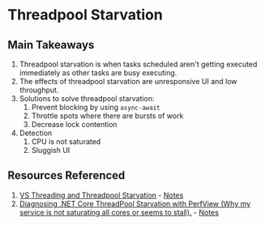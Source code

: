 # Threadpool Starvation

## Main Takeaways
1. Threadpool starvation is when tasks scheduled aren't getting executed immediately as other tasks are busy executing.
2. The effects of threadpool starvation are unresponsive UI and low throughput.
3. Solutions to solve threadpool starvation:
   1. Prevent blocking by using ``async-await``
   2. Throttle spots where there are bursts of work
   3. Decrease lock contention 
4. Detection
   1. CPU is not saturated
   2. Sluggish UI

## Resources Referenced
1. [VS Threading and Threadpool Starvation](https://github.com/microsoft/vs-threading/blob/main/doc/threadpool_starvation.md) - [Notes](1.md)
2. [Diagnosing .NET Core ThreadPool Starvation with PerfView (Why my service is not saturating all cores or seems to stall).](https://docs.microsoft.com/en-us/archive/blogs/vancem/diagnosing-net-core-threadpool-starvation-with-perfview-why-my-service-is-not-saturating-all-cores-or-seems-to-stall) - [Notes](2.md)
